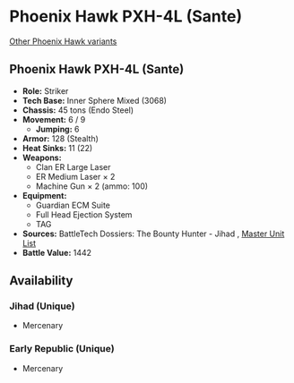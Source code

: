 # Phoenix Hawk PXH-4L (Sante) 

[Other Phoenix Hawk variants](../phoenix_hawk.md) 

## Phoenix Hawk PXH-4L (Sante) 

- **Role:** Striker 
- **Tech Base:** Inner Sphere Mixed (3068) 
- **Chassis:** 45 tons (Endo Steel) 
- **Movement:** 6 / 9 
  - **Jumping:** 6 
- **Armor:** 128 (Stealth) 
- **Heat Sinks:** 11 (22) 
- **Weapons:** 
  - Clan ER Large Laser 
  - ER Medium Laser × 2 
  - Machine Gun × 2 (ammo: 100) 
- **Equipment:** 
  - Guardian ECM Suite 
  - Full Head Ejection System 
  - TAG 
- **Sources:** BattleTech Dossiers: The Bounty Hunter - Jihad , [Master Unit List](http://masterunitlist.info/Unit/Details/5807/phoenix-hawk-pxh-4l-sante) 
- **Battle Value:** 1442 

## Availability 

### Jihad (Unique) 

- Mercenary 

### Early Republic (Unique) 

- Mercenary 

